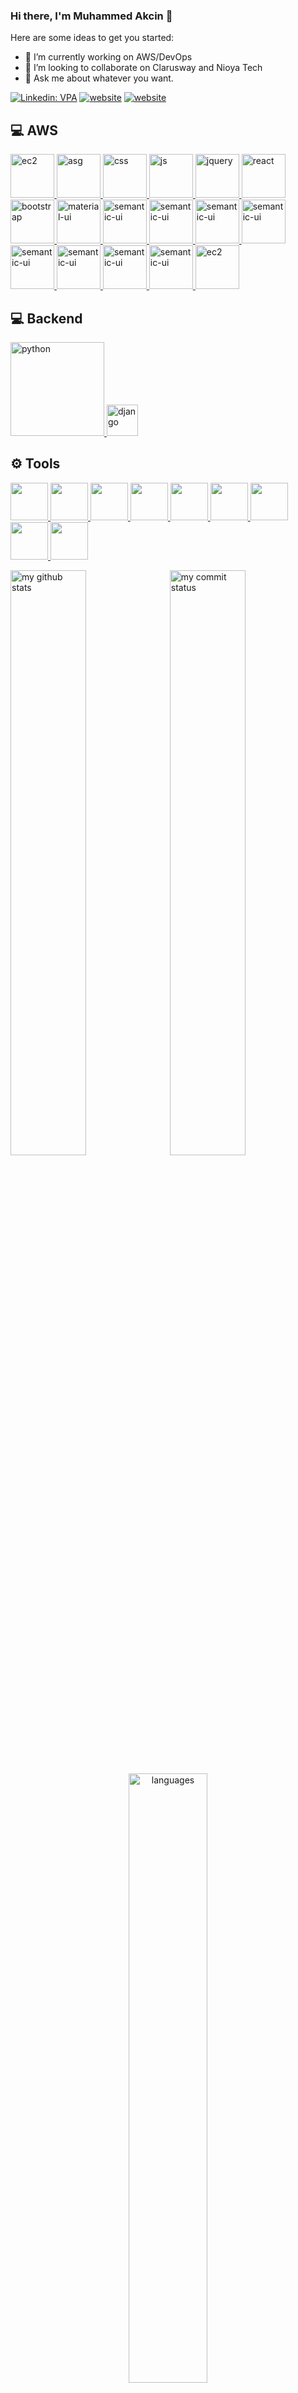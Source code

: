 ### Hi there, I'm Muhammed Akcin 👋





Here are some ideas to get you started:

- 🔭 I’m currently working on AWS/DevOps 
- 👯 I’m looking to collaborate on Clarusway and Nioya Tech
- 💬 Ask me about whatever you want.


[![Linkedin: VPA](https://img.shields.io/badge/linkedin-%230077B5.svg?&style=for-the-badge&logo=linkedin&logoColor=white)](https://www.linkedin.com/in/muhammed-akcin/)
[![website](https://img.shields.io/badge/stackoverflow-c8d6e5.svg?&style=for-the-badge&logo=stackoverflow&logoColor=orange)](https://stackoverflow.com/users/16300377/muhammed)
[![website](https://img.shields.io/badge/gmail-f1f2f6.svg?&style=for-the-badge&logo=gmail&logoColor=red)](mailto:mttrkgl1907@gmail.com)







## 💻 AWS


<a href="#" target="_blank"> <img src="https://digitalcloud.training/wp-content/uploads/2022/01/Amazon-EC2.jpg" alt="ec2" height="70"/> </a>
<a href="#" target="_blank"> <img src="https://digitalcloud.training/wp-content/uploads/2022/01/Amazon-EC2-Auto-Scaling.jpg" alt="asg" height="70"/> </a>
<a href="#" target="_blank"> <img src="https://digitalcloud.training/wp-content/uploads/2022/01/Amazon-ECS-and-EKS.jpg" alt="css" height="70"/> </a>
<a href="#" target="_blank"> <img src="https://digitalcloud.training/wp-content/uploads/2022/01/AWS-Lambda.jpg" alt="js" height="70"/> </a>
<a href="#" target="_blank"> <img src="https://digitalcloud.training/wp-content/uploads/2022/01/Amazon-RDS.jpg" alt="jquery" height="70"/> </a>
<a href="#" target="_blank"> <img src="https://digitalcloud.training/wp-content/uploads/2022/01/Amazon-DynamoDB.jpg" alt="react" height="70"/> </a>
<a href="#" target="_blank"> <img src="https://digitalcloud.training/wp-content/uploads/2022/01/Amazon-EBS.jpg" alt="bootstrap" height="70"/> </a>
<a href="#" target="_blank"> <img src="https://digitalcloud.training/wp-content/uploads/2022/01/AWS-Storage-Gateway.jpg" alt="material-ui" height="70"/> </a>
<a href="#" target="_blank"> <img src="https://digitalcloud.training/wp-content/uploads/2022/01/Amazon-S3-and-Glacier.jpg" alt="semantic-ui" height="70"/> </a>
<a href="#" target="_blank"> <img src="https://digitalcloud.training/wp-content/uploads/2022/01/AWS-IAM.jpg" alt="semantic-ui" height="70"/> </a>
<a href="#" target="_blank"> <img src="https://digitalcloud.training/wp-content/uploads/2022/01/AWS-Certificate-Manager.jpg" alt="semantic-ui" height="70"/> </a>
<a href="#" target="_blank"> <img src="https://digitalcloud.training/wp-content/uploads/2022/01/AWS-KMS.jpg" alt="semantic-ui" height="70"/> </a>
<a href="#" target="_blank"> <img src="https://digitalcloud.training/wp-content/uploads/2022/01/Amazon-CloudFront.jpg" alt="semantic-ui" height="70"/> </a>
<a href="#" target="_blank"> <img src="https://digitalcloud.training/wp-content/uploads/2022/01/Amazon-Route-53.jpg" alt="semantic-ui" height="70"/> </a>
<a href="#" target="_blank"> <img src="https://digitalcloud.training/wp-content/uploads/2022/01/Amazon-VPC.jpg" alt="semantic-ui" height="70"/> </a>
<a href="#" target="_blank"> <img src="https://digitalcloud.training/wp-content/uploads/2022/01/AWS-Elastic-Load-Balancing-AWS-ELB.jpg" alt="semantic-ui" height="70"/> </a>
<a href="#" target="_blank"> <img src="https://images.credly.com/size/340x340/images/00634f82-b07f-4bbd-a6bb-53de397fc3a6/image.png" alt="ec2" height="70"/> </a>

## 💻 Backend

<a href="#" target="_blank"> <img src="https://www.python.org/static/img/python-logo.png" alt="python" width="150"/> </a>
<a href="#" target="_blank"> <img src="https://findicons.com/files/icons/1636/file_icons_vs_3/256/java.png" alt="django" height="50"/> </a>

## ⚙ Tools


<a href="#" target="_blank"> <img src="https://encrypted-tbn0.gstatic.com/images?q=tbn:ANd9GcTEKaZw6ljAR83A3iewFFWCrRPkY73e76x6ZnnByUAyiQ&s" height="60"/> </a>
<a href="#" target="_blank"> <img src="https://encrypted-tbn0.gstatic.com/images?q=tbn:ANd9GcQreBeVqFmxHSj97e-CIawQmg4LBho1Iml1j8G-k3nIVA&s" height="60"/> </a>
<a href="#" target="_blank"> <img src="https://encrypted-tbn0.gstatic.com/images?q=tbn:ANd9GcQ1ig-LibtKaBNfnOS0mT5zb7q71lOj9nI307D1lW3vag&s" height="60"/> </a>
<a href="#" target="_blank"> <img src="https://encrypted-tbn0.gstatic.com/images?q=tbn:ANd9GcRJv9G69S2OVSHJHVugDRGGQ9JfBDrYv3CL_9pyv_xPsw&s" height="60"/> </a>
<a href="#" target="_blank"> <img src="https://encrypted-tbn0.gstatic.com/images?q=tbn:ANd9GcQ9-pu3N1TsPFqrZAIevonIDsdObg7plaHQIbhyTGMDhA&s" height="60" /> </a>
<a href="#" target="_blank"> <img src="https://encrypted-tbn0.gstatic.com/images?q=tbn:ANd9GcSNQRnaYqKku48jU_QJpjKxjLPY2OdWsljAFw&usqp=CAU" height="60"/> </a>
<a href="#" target="_blank"> <img src="https://encrypted-tbn0.gstatic.com/images?q=tbn:ANd9GcSaULcaxlVVnbD_CHUgEdg2ZmLR_7YYj0AMR-Y2UCAlKA&s" height="60"/> </a>
<a href="#" target="_blank"> <img src="https://www.vectorlogo.zone/logos/prometheusio/prometheusio-ar21.svg" height="60"/> </a>
<a href="#" target="_blank"> <img src="https://upload.wikimedia.org/wikipedia/en/thumb/a/a1/Grafana_logo.svg/1200px-Grafana_logo.svg.png" height="60"/> </a>




</p>
<p align="left">
<img src="https://github-readme-stats.vercel.app/api?username=MuhammedAkcin&theme=theme=algolia" alt="my github stats" width="49%"/>&nbsp;
<img src="https://github-readme-streak-stats.herokuapp.com/?user=MuhammedAkcin&theme=algolia" alt="my commit status" width="49%" /> </p>
</p>
<p align="center"> <img src="https://github-readme-stats.vercel.app/api/top-langs/?username=MuhammedAkcin&theme=algolia" alt="languages" width="50%" > </p>



